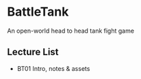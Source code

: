 # BattleTank
An open-world head to head tank fight game 

## Lecture List
* BT01 Intro, notes & assets
